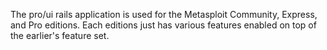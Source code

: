 The pro/ui rails application is used for the Metasploit Community, Express, and Pro editions.  Each editions just has
various features enabled on top of the earlier's feature set.

